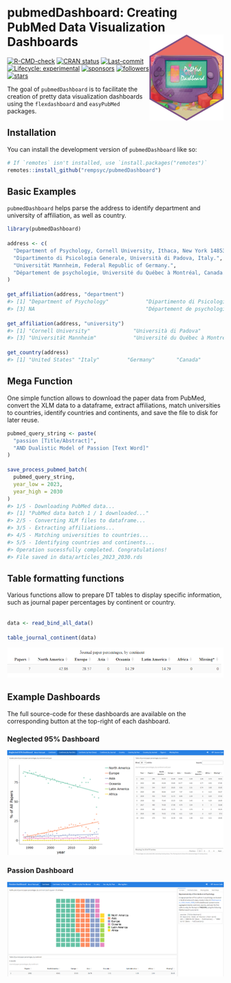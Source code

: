 
<!-- README.md is generated from README.Rmd. Please edit that file -->

# pubmedDashboard: Creating PubMed Data Visualization Dashboards <img src='man/figures/logo.png' align="right" height="139" style="float:right; height:200px;" />

<!-- badges: start -->

[![R-CMD-check](https://github.com/rempsyc/rempsyc/workflows/R-CMD-check/badge.svg)](https://github.com/rempsyc/rempsyc/actions)
[![CRAN
status](https://www.r-pkg.org/badges/version/pubmedDashboard)](https://CRAN.R-project.org/package=pubmedDashboard)
[![Last-commit](https://img.shields.io/github/last-commit/rempsyc/rempsyc)](https://github.com/rempsyc/rempsyc/commits/main)
[![Lifecycle:
experimental](https://img.shields.io/badge/lifecycle-experimental-orange.svg)](https://lifecycle.r-lib.org/articles/stages.html#experimental)
[![sponsors](https://img.shields.io/github/sponsors/rempsyc)](https://github.com/sponsors/rempsyc)
[![followers](https://img.shields.io/github/followers/rempsyc?style=social)](https://github.com/rempsyc?tab=followers)
[![stars](https://img.shields.io/github/stars/rempsyc/pubmedDashboard?style=social)](https://github.com/rempsyc/pubmedDashboard/stargazers)
<!-- badges: end -->

The goal of `pubmedDashboard` is to facilitate the creation of pretty
data visualization dashboards using the `flexdashboard` and `easyPubMed`
packages.

## Installation

You can install the development version of `pubmedDashboard` like so:

``` r
# If `remotes` isn't installed, use `install.packages("remotes")`
remotes::install_github("rempsyc/pubmedDashboard")
```

## Basic Examples

`pubmedDashboard` helps parse the address to identify department and
university of affiliation, as well as country.

``` r
library(pubmedDashboard)

address <- c(
  "Department of Psychology, Cornell University, Ithaca, New York 14853-7601.",
  "Dipartimento di Psicologia Generale, Università di Padova, Italy.",
  "Universität Mannheim, Federal Republic of Germany.",
  "Département de psychologie, Université du Québec à Montréal, Canada."
)

get_affiliation(address, "department")
#> [1] "Department of Psychology"            "Dipartimento di Psicologia Generale"
#> [3] NA                                    "Département de psychologie"

get_affiliation(address, "university")
#> [1] "Cornell University"              "Università di Padova"           
#> [3] "Universität Mannheim"            "Université du Québec à Montréal"

get_country(address)
#> [1] "United States" "Italy"         "Germany"       "Canada"
```

## Mega Function

One simple function allows to download the paper data from PubMed,
convert the XLM data to a dataframe, extract affiliations, match
universities to countries, identify countries and continents, and save
the file to disk for later reuse.

``` r
pubmed_query_string <- paste(
  "passion [Title/Abstract]",
  "AND Dualistic Model of Passion [Text Word]"
)

save_process_pubmed_batch(
  pubmed_query_string,
  year_low = 2023,
  year_high = 2030
)
#> 1/5 - Downloading PubMed data...
#> [1] "PubMed data batch 1 / 1 downloaded..."
#> 2/5 - Converting XLM files to dataframe...
#> 3/5 - Extracting affiliations...
#> 4/5 - Matching universities to countries...
#> 5/5 - Identifying countries and continents...
#> Operation sucessfully completed. Congratulations! 
#> File saved in data/articles_2023_2030.rds
```

## Table formatting functions

Various functions allow to prepare DT tables to display specific
information, such as journal paper percentages by continent or country.

``` r

data <- read_bind_all_data()

table_journal_continent(data)
```

![](man/figures/table_journal_continent.png)

## Example Dashboards

The full source-code for these dashboards are available on the
corresponding button at the top-right of each dashboard.

### Neglected 95% Dashboard

[![](man/figures/n95.png)](https://remi-theriault.com/dashboards/neglected_95)

### Passion Dashboard

[![](man/figures/passion.png)](https://remi-theriault.com/dashboards/passion)

